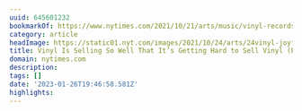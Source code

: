 ```yaml
---
uuid: 645601232
bookmarkOf: https://www.nytimes.com/2021/10/21/arts/music/vinyl-records-delays.html
category: article
headImage: https://static01.nyt.com/images/2021/10/24/arts/24vinyl-joyful/merlin_195848325_fa99de1c-b8a4-4ce5-afa7-6c01f90b59a5-largeHorizontalJumbo.jpg?year=2021&h=683&w=1024&s=caaa9c13aecbff8ab297955ede0033b95a1afd4f203223a3869cb664db4802a0&k=ZQJBKqZ0VN
title: Vinyl Is Selling So Well That It’s Getting Hard to Sell Vinyl (Published 2021)
domain: nytimes.com
description: 
tags: []
date: '2023-01-26T19:46:58.581Z'
highlights: 
---
```




